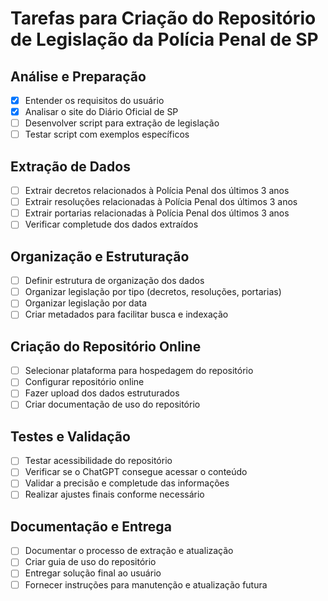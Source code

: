 # Tarefas para Criação do Repositório de Legislação da Polícia Penal de SP

## Análise e Preparação
- [x] Entender os requisitos do usuário
- [x] Analisar o site do Diário Oficial de SP
- [ ] Desenvolver script para extração de legislação
- [ ] Testar script com exemplos específicos

## Extração de Dados
- [ ] Extrair decretos relacionados à Polícia Penal dos últimos 3 anos
- [ ] Extrair resoluções relacionadas à Polícia Penal dos últimos 3 anos
- [ ] Extrair portarias relacionadas à Polícia Penal dos últimos 3 anos
- [ ] Verificar completude dos dados extraídos

## Organização e Estruturação
- [ ] Definir estrutura de organização dos dados
- [ ] Organizar legislação por tipo (decretos, resoluções, portarias)
- [ ] Organizar legislação por data
- [ ] Criar metadados para facilitar busca e indexação

## Criação do Repositório Online
- [ ] Selecionar plataforma para hospedagem do repositório
- [ ] Configurar repositório online
- [ ] Fazer upload dos dados estruturados
- [ ] Criar documentação de uso do repositório

## Testes e Validação
- [ ] Testar acessibilidade do repositório
- [ ] Verificar se o ChatGPT consegue acessar o conteúdo
- [ ] Validar a precisão e completude das informações
- [ ] Realizar ajustes finais conforme necessário

## Documentação e Entrega
- [ ] Documentar o processo de extração e atualização
- [ ] Criar guia de uso do repositório
- [ ] Entregar solução final ao usuário
- [ ] Fornecer instruções para manutenção e atualização futura
